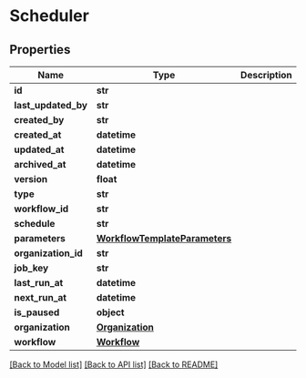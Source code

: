 # Scheduler

## Properties
Name | Type | Description | Notes
------------ | ------------- | ------------- | -------------
**id** | **str** |  | [optional] 
**last_updated_by** | **str** |  | [optional] 
**created_by** | **str** |  | [optional] 
**created_at** | **datetime** |  | [optional] 
**updated_at** | **datetime** |  | [optional] 
**archived_at** | **datetime** |  | [optional] 
**version** | **float** |  | [optional] 
**type** | **str** |  | 
**workflow_id** | **str** |  | 
**schedule** | **str** |  | 
**parameters** | [**WorkflowTemplateParameters**](WorkflowTemplateParameters.md) |  | [optional] 
**organization_id** | **str** |  | 
**job_key** | **str** |  | [optional] 
**last_run_at** | **datetime** |  | [optional] 
**next_run_at** | **datetime** |  | [optional] 
**is_paused** | **object** |  | 
**organization** | [**Organization**](Organization.md) |  | [optional] 
**workflow** | [**Workflow**](Workflow.md) |  | [optional] 

[[Back to Model list]](../README.md#documentation-for-models) [[Back to API list]](../README.md#documentation-for-api-endpoints) [[Back to README]](../README.md)

